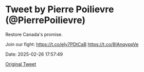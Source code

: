 # Tweet by Pierre Poilievre (@PierrePoilievre)

Restore Canada's promise. 

Join our fight: https://t.co/eIy7PDtCaB https://t.co/8IAnqyppVe

Date: 2025-02-26 17:57:49

[Original Tweet](https://x.com/PierrePoilievre/status/1894809106038337797)
